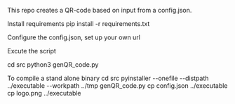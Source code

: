 This repo creates a QR-code based on input from a config.json.

Install requirements
  pip install -r requirements.txt

Configure the config.json, set up your own url

Excute the script

  cd src
  python3 genQR_code.py

To compile a stand alone binary
  cd src
  pyinstaller --onefile --distpath ../executable --workpath ../tmp genQR_code.py
  cp config.json ../executable
  cp logo.png ../executable
